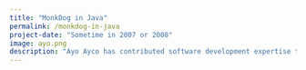 ```yaml
---
title: "MonkDog in Java"
permalink: /monkdog-in-java
project-date: "Sometime in 2007 or 2008"
image: ayo.png
description: "Ayo Ayco has contributed software development expertise to UPLB, DOST, Infor, and various government-funded projects such as University of the Philippines’ National Operational Assessment of Hazards and Ateneo’s Cloud-Based Intelligent Total Analysis System."
---
```


<!--
The year was 2006. Or was it 2007? I'm not sure. I was but a sophomore student in the leading university for taking up Computer Science in the Philippines. No idea about what I wanted to do in life, but I knew I wanted to learn how computers work.

MonkDog is a turn-based game inspired by the classic Pokemon battle system.

I created the game using C as a project for the basic programming course I took as a sophomore Computer Science student.

-->
